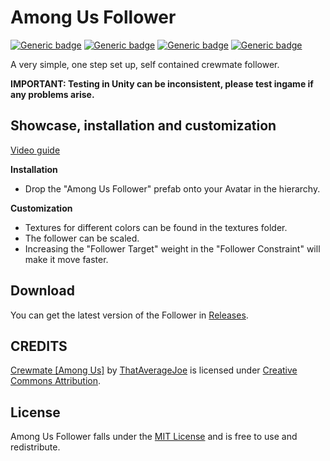 # Among Us Follower
[![Generic badge](https://img.shields.io/badge/Unity-2019.4.31f1-informational.svg)](https://unity3d.com/unity/whats-new/2019.4.31)
[![Generic badge](https://img.shields.io/badge/SDK-AvatarSDK3-informational.svg)](https://vrchat.com/home/download)
[![Generic badge](https://img.shields.io/badge/License-MIT-informational.svg)](https://github.com/hfcRed/Among-Us-Follower/blob/main/LICENSE)
[![Generic badge](https://img.shields.io/github/downloads/hfcRed/Among-Us-Follower/total?label=Downloads)](https://github.com/hfcRed/Among-Us-Follower/releases/latest)

A very simple, one step set up, self contained crewmate follower.

**IMPORTANT: Testing in Unity can be inconsistent, please test ingame if any problems arise.**

## Showcase, installation and customization

[Video guide](https://twitter.com/VRCRedd/status/1520901076484079618?s=20&t=KPaBponSx0vKw9zatYdKCQ)

**Installation**

* Drop the "Among Us Follower" prefab onto your Avatar in the hierarchy.

**Customization**

* Textures for different colors can be found in the textures folder.
* The follower can be scaled.
* Increasing the "Follower Target" weight in the "Follower Constraint" will make it move faster.

## Download

You can get the latest version of the Follower in [Releases](https://github.com/hfcRed/Among-Us-Follower/releases/latest).

## CREDITS

[Crewmate [Among Us]](https://skfb.ly/o7tCN) by [ThatAverageJoe](https://sketchfab.com/joewood0203) is licensed under [Creative Commons Attribution](http://creativecommons.org/licenses/by/4.0/).

## License

Among Us Follower falls under the [MIT License](https://github.com/hfcRed/Among-Us-Follower/blob/main/LICENSE) and is free to use and redistribute.
